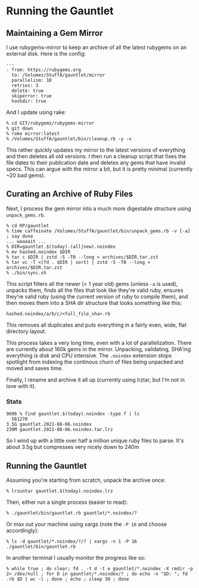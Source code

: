 # Running the Gauntlet

## Maintaining a Gem Mirror

I use rubygems-mirror to keep an archive of all the latest rubygems on
an external disk. Here is the config:

```
---
- from: https://rubygems.org
  to: /Volumes/StuffA/gauntlet/mirror
  parallelism: 10
  retries: 3
  delete: true
  skiperror: true
  hashdir: true
```

And I update using rake:

```
% cd GIT/rubygems/rubygems-mirror
% git down
% rake mirror:latest
% /Volumes/StuffA/gauntlet/bin/cleanup.rb -y -v
```

This rather quickly updates my mirror to the latest versions of
everything and then deletes all old versions. I then run a cleanup
script that fixes the file dates to their publication date and deletes
any gems that have invalid specs. This can argue with the mirror a
bit, but it is pretty minimal (currently ~20 bad gems).

## Curating an Archive of Ruby Files

Next, I process the gem mirror into a much more digestable structure
using `unpack_gems.rb`.

```
% cd RP/gauntlet
% time caffeinate /Volumes/StuffA/gauntlet/bin/unpack_gems.rb -v [-a] ; say done
... waaaait ...
% DIR=gauntlet.$(today).(all|new).noindex
% mv hashed.noindex $DIR
% tar c $DIR | zstd -5 -T0 --long > archives/$DIR.tar.zst
% tar vc -T <(fd . $DIR | sort) | zstd -5 -T0 --long > archives/$DIR.tar.zst
% ./bin/sync.sh
```

This script filters all the newer (< 1 year old) gems (unless `-a` is
used), unpacks them, finds all the files that look like they're valid
ruby, ensures they're valid ruby (using the current version of ruby to
compile them), and then moves them into a SHA dir structure that looks
something like this:

```
hashed.noindex/a/b/c/<full_file_sha>.rb
```

This removes all duplicates and puts everything in a fairly even,
wide, flat directory layout.

This process takes a very long time, even with a lot of
parallelization. There are currently about 160k gems in the mirror.
Unpacking, validating, SHA'ing everything is disk and CPU intensive.
The `.noindex` extension stops spotlight from indexing the continous
churn of files being unpacked and moved and saves time.

Finally, I rename and archive it all up (currently using lrztar, but
I'm not in love with it).

### Stats

```
9696 % find gauntlet.$(today).noindex -type f | lc
  561270
3.5G gauntlet.2021-08-06.noindex
239M gauntlet.2021-08-06.noindex.tar.lrz
```

So I wind up with a little over half a million unique ruby files to
parse. It's about 3.5g but compresses very nicely down to 240m

## Running the Gauntlet

Assuming you're starting from scratch, unpack the archive once:

```
% lrzuntar gauntlet.$(today).noindex.lrz
```

Then, either run a single process (easier to read):

```
% ./gauntlet/bin/gauntlet.rb gauntlet/*.noindex/?
```

Or max out your machine using xargs (note the `-P 16` and choose accordingly):

```
% ls -d gauntlet/*.noindex/?/? | xargs -n 1 -P 16 ./gauntlet/bin/gauntlet.rb
```

In another terminal I usually monitor the progress like so:

```
% while true ; do clear; fd . -t d -t e gauntlet/*.noindex -X rmdir -p 2> /dev/null ; for D in gauntlet/*.noindex/? ; do echo -n "$D: "; fd .rb $D | wc -l ; done ; echo ; sleep 30 ; done
```
